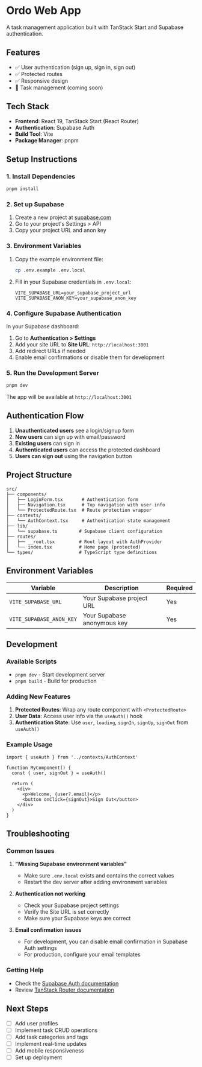 # Ordo Web App

A task management application built with TanStack Start and Supabase authentication.

## Features

- ✅ User authentication (sign up, sign in, sign out)
- ✅ Protected routes
- ✅ Responsive design
- 🚧 Task management (coming soon)

## Tech Stack

- **Frontend**: React 19, TanStack Start (React Router)
- **Authentication**: Supabase Auth
- **Build Tool**: Vite
- **Package Manager**: pnpm

## Setup Instructions

### 1. Install Dependencies

```bash
pnpm install
```

### 2. Set up Supabase

1. Create a new project at [supabase.com](https://supabase.com)
2. Go to your project's Settings > API
3. Copy your project URL and anon key

### 3. Environment Variables

1. Copy the example environment file:
   ```bash
   cp .env.example .env.local
   ```

2. Fill in your Supabase credentials in `.env.local`:
   ```env
   VITE_SUPABASE_URL=your_supabase_project_url
   VITE_SUPABASE_ANON_KEY=your_supabase_anon_key
   ```

### 4. Configure Supabase Authentication

In your Supabase dashboard:

1. Go to **Authentication > Settings**
2. Add your site URL to **Site URL**: `http://localhost:3001`
3. Add redirect URLs if needed
4. Enable email confirmations or disable them for development

### 5. Run the Development Server

```bash
pnpm dev
```

The app will be available at `http://localhost:3001`

## Authentication Flow

1. **Unauthenticated users** see a login/signup form
2. **New users** can sign up with email/password
3. **Existing users** can sign in
4. **Authenticated users** can access the protected dashboard
5. **Users can sign out** using the navigation button

## Project Structure

```
src/
├── components/
│   ├── LoginForm.tsx       # Authentication form
│   ├── Navigation.tsx      # Top navigation with user info
│   └── ProtectedRoute.tsx  # Route protection wrapper
├── contexts/
│   └── AuthContext.tsx     # Authentication state management
├── lib/
│   └── supabase.ts        # Supabase client configuration
├── routes/
│   ├── __root.tsx         # Root layout with AuthProvider
│   └── index.tsx          # Home page (protected)
└── types/                 # TypeScript type definitions
```

## Environment Variables

| Variable | Description | Required |
|----------|-------------|----------|
| `VITE_SUPABASE_URL` | Your Supabase project URL | Yes |
| `VITE_SUPABASE_ANON_KEY` | Your Supabase anonymous key | Yes |

## Development

### Available Scripts

- `pnpm dev` - Start development server
- `pnpm build` - Build for production

### Adding New Features

1. **Protected Routes**: Wrap any route component with `<ProtectedRoute>`
2. **User Data**: Access user info via the `useAuth()` hook
3. **Authentication State**: Use `user`, `loading`, `signIn`, `signUp`, `signOut` from `useAuth()`

### Example Usage

```tsx
import { useAuth } from '../contexts/AuthContext'

function MyComponent() {
  const { user, signOut } = useAuth()
  
  return (
    <div>
      <p>Welcome, {user?.email}</p>
      <button onClick={signOut}>Sign Out</button>
    </div>
  )
}
```

## Troubleshooting

### Common Issues

1. **"Missing Supabase environment variables"**
   - Make sure `.env.local` exists and contains the correct values
   - Restart the dev server after adding environment variables

2. **Authentication not working**
   - Check your Supabase project settings
   - Verify the Site URL is set correctly
   - Make sure your Supabase keys are correct

3. **Email confirmation issues**
   - For development, you can disable email confirmation in Supabase Auth settings
   - For production, configure your email templates

### Getting Help

- Check the [Supabase Auth documentation](https://supabase.com/docs/guides/auth)
- Review [TanStack Router documentation](https://tanstack.com/router)

## Next Steps

- [ ] Add user profiles
- [ ] Implement task CRUD operations
- [ ] Add task categories and tags
- [ ] Implement real-time updates
- [ ] Add mobile responsiveness
- [ ] Set up deployment
